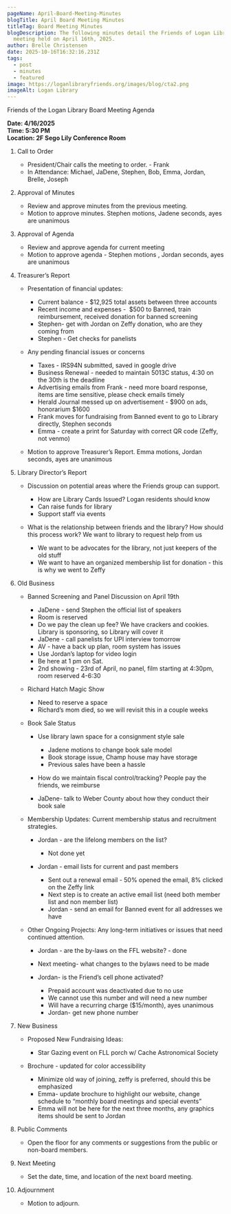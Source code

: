 ```yaml
---
pageName: April-Board-Meeting-Minutes
blogTitle: April Board Meeting Minutes
titleTag: Board Meeting Minutes
blogDescription: The following minutes detail the Friends of Logan Library Board
  meeting held on April 16th, 2025.
author: Brelle Christensen
date: 2025-10-16T16:32:16.231Z
tags:
  - post
  - minutes
  - featured
image: https://loganlibraryfriends.org/images/blog/cta2.png
imageAlt: Logan Library
---
```

Friends of the Logan Library Board Meeting Agenda

**Date: 4/16/2025\
Time: 5:30 PM\
Location: 2F Sego Lily Conference Room**

1. Call to Order

   * President/Chair calls the meeting to order. - Frank 
   * In Attendance: Michael, JaDene, Stephen, Bob, Emma, Jordan, Brelle, Joseph
2. Approval of Minutes

   * Review and approve minutes from the previous meeting.
   * Motion to approve minutes. Stephen motions, Jadene seconds, ayes are unanimous
3. Approval of Agenda

   * Review and approve agenda for current meeting
   * Motion to approve agenda - Stephen motions , Jordan seconds, ayes are unanimous
4. Treasurer’s Report

   * Presentation of financial updates:

     * Current balance - $12,925 total assets between three accounts
     * Recent income and expenses -  $500 to Banned, train reimbursement, received donation for banned screening
     * Stephen- get with Jordan on Zeffy donation, who are they coming from
     * Stephen - Get checks for panelists
   * Any pending financial issues or concerns 

     * Taxes - IRS94N submitted, saved in google drive
     * Business Renewal - needed to maintain 5013C status, 4:30 on the 30th is the deadline
     * Advertising emails from Frank - need more board response, items are time sensitive, please check emails timely
     * Herald Journal messed up on advertisement - $900 on ads, honorarium $1600
     * Frank moves for fundraising from Banned event to go to Library directly, Stephen seconds
     * Emma - create a print for Saturday with correct QR code (Zeffy, not venmo)
   * Motion to approve Treasurer’s Report.  Emma motions, Jordan seconds, ayes are unanimous
5. Library Director’s Report

   * Discussion on potential areas where the Friends group can support.

     * How are Library Cards Issued? Logan residents should know
     * Can raise funds for library
     * Support staff via events
   * What is the relationship between friends and the library? How should this process work? We want to library to request help from us

     * We want to be advocates for the library, not just keepers of the old stuff
     * We want to have an organized membership list for donation - this is why we went to Zeffy
6. Old Business

   * Banned Screening and Panel Discussion on April 19th

     * JaDene - send Stephen the official list of speakers
     * Room is reserved
     * Do we pay the clean up fee? We have crackers and cookies. Library is sponsoring, so Library will cover it
     * JaDene - call panelists for UPI interview tomorrow
     * AV - have a back up plan, room system has issues
     * Use Jordan’s laptop for video login
     * Be here at 1 pm on Sat.
     * 2nd showing - 23rd of April, no panel, film starting at 4:30pm, room reserved 4-6:30
   * Richard Hatch Magic Show

     * Need to reserve a space
     * Richard’s mom died, so we will revisit this in a couple weeks
   * Book Sale Status

     * Use library lawn space for a consignment style sale

       * Jadene motions to change book sale model
       * Book storage issue, Champ house may have storage
       * Previous sales have been a hassle
     * How do we maintain fiscal control/tracking? People pay the friends, we reimburse 
     * JaDene- talk to Weber County about how they conduct their book sale
   * Membership Updates: Current membership status and recruitment strategies.

     * Jordan - are the lifelong members on the list?

       * Not done yet
     * Jordan - email lists for current and past members

       * Sent out a renewal email - 50% opened the email, 8% clicked on the Zeffy link
       * Next step is to create an active email list (need both member list and non member list)
       * Jordan - send an email for Banned event for all addresses we have
   * Other Ongoing Projects: Any long-term initiatives or issues that need continued attention.

     * Jordan - are the by-laws on the FFL website? - done 
     * Next meeting- what changes to the bylaws need to be made
     * Jordan- is the Friend’s cell phone activated? 

       * Prepaid account was deactivated due to no use
       * We cannot use this number and will need a new number
       * Will have a recurring charge ($15/month), ayes unanimous
       * Jordan- get new phone number
7. New Business

   * Proposed New Fundraising Ideas:

     * Star Gazing event on FLL porch w/ Cache Astronomical Society
   * Brochure - updated for color accessibility

     * Minimize old way of joining, zeffy is preferred, should this be emphasized
     * Emma- update brochure to highlight our website, change schedule to “monthly board meetings and special events”
     * Emma will not be here for the next three months, any graphics items should be sent to Jordan
8. Public Comments

   * Open the floor for any comments or suggestions from the public or non-board members.
9. Next Meeting

   * Set the date, time, and location of the next board meeting.
10. Adjournment

    * Motion to adjourn.